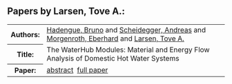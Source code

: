 <h2>Papers by Larsen, Tove A.:</h2>
<!-- Begin papers -->
<table>
<tr><th>Authors:</th><td>
<a href="../authors/author_087.html">Hadengue, Bruno</a> and 
<a href="../authors/author_210.html">Scheidegger, Andreas</a> and 
<a href="../authors/author_169.html">Morgenroth, Eberhard</a> and 
<a href="../authors/author_140.html">Larsen, Tove A.</a>
</td></tr>
<tr><th>Title:  </th><td>The WaterHub Modules: Material and Energy Flow Analysis of Domestic Hot Water Systems</td></tr>
<tr><th>Paper:  </th><td><a href="../abstracts/Modelica2019abstract6A1.pdf">abstract</a>&nbsp;&nbsp;<a href="../papers/Modelica2019paper6A1.pdf">full paper</a></td></tr>
</table>
<br>
<!-- End papers -->